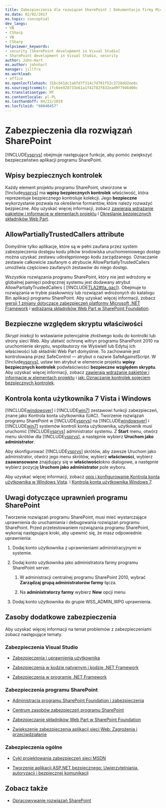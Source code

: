 ```yaml
---
title: Zabezpieczenia dla rozwiązań SharePoint | Dokumentacja firmy Microsoft
ms.date: 02/02/2017
ms.topic: conceptual
dev_langs:
- VB
- CSharp
- VB
- CSharp
helpviewer_keywords:
- security [SharePoint development in Visual Studio]
- SharePoint development in Visual Studio, security
author: John-Hart
ms.author: johnhart
manager: jillfra
ms.workload:
- office
ms.openlocfilehash: 31bcd41dc1a6fd7f314c7d701f52c3728dd2ee8c
ms.sourcegitcommit: 1fc6ee928733e61a1f42782f832ead9f7946d00c
ms.translationtype: MT
ms.contentlocale: pl-PL
ms.lasthandoff: 04/22/2019
ms.locfileid: "60040457"
---
```

# <a name="security-for-sharepoint-solutions"></a>Zabezpieczenia dla rozwiązań SharePoint
  [!INCLUDE[vsprvs](../sharepoint/includes/vsprvs-md.md)] obejmuje następujące funkcje, aby pomóc zwiększyć bezpieczeństwo aplikacji programu SharePoint.

## <a name="safe-control-entries"></a>Wpisy bezpiecznych kontrolek
 Każdy element projektu programu SharePoint, utworzone w [!include[vsprvs](../sharepoint/includes/vsprvs-md.md)] ma **wpisy bezpiecznych kontrolek** właściwość, która reprezentuje bezpiecznego kontroluje kolekcji. Jego **bezpieczne** wykorzystanie pozwala na określenie formantów, które należy rozważyć bezpieczne. Aby uzyskać więcej informacji, zobacz [zawierają wdrażanie pakietów i informacje w elementach projektu](../sharepoint/providing-packaging-and-deployment-information-in-project-items.md) i [Określanie bezpiecznych składników Web Part](http://go.microsoft.com/fwlink/?LinkId=177521).

## <a name="allowpartiallytrustedcallers-attribute"></a>AllowPartiallyTrustedCallers attribute
 Domyślnie tylko aplikacje, które są w pełni zaufana przez system zabezpieczenia dostępu kodu plików środowiska uruchomieniowego dostęp można uzyskać zestawu udostępnionego kodu zarządzanego. Oznaczanie zestawie całkowicie zaufanym o atrybucie AllowPartiallyTrustedCallers umożliwia częściowo zaufanych zestawów do niego dostęp.

 Wszystkie rozwiązania programu SharePoint, który nie jest wdrożony w globalnej pamięci podręcznej systemu jest dodawany atrybut AllowPartiallyTrustedCallers ( [!INCLUDE[TLA2#tla_gac](../sharepoint/includes/tla2sharptla-gac-md.md)]). Obejmuje to rozwiązania w trybie piaskownicy lub rozwiązań wdrożonych do katalogu Bin aplikacji programu SharePoint. Aby uzyskać więcej informacji, zobacz [wersji 1 zmiany dotyczące zabezpieczeń platformy Microsoft .NET Framework](http://go.microsoft.com/fwlink/?LinkId=177515) i [wdrażania składników Web Part w SharePoint Foundation](http://go.microsoft.com/fwlink/?LinkId=177509).

## <a name="safe-against-script-property"></a>Bezpieczne względem skryptu właściwości
 *Skrypt iniekcji* to wstawianie potencjalnie złośliwego kodu do kontrolki lub strony sieci Web. Aby ułatwić ochronę witryn programu SharePoint 2010 na uruchomienie skryptu, współautorzy nie Wyświetl lub Edytuj ich właściwości lub składniki Web Part domyślnie. To zachowanie jest kontrolowana przez SafeControl — atrybut o nazwie SafeAgainstScript. W [!include[vsprvs](../sharepoint/includes/vsprvs-md.md)], ustaw ten atrybut w elemencie projektu **wpisy bezpiecznych kontrolek** podwłaściwości **bezpieczne względem skryptu**. Aby uzyskać więcej informacji, zobacz [zawierają wdrażanie pakietów i informacje w elementach projektu](../sharepoint/providing-packaging-and-deployment-information-in-project-items.md) i [jak: Oznaczanie kontrolek pojęciem bezpiecznych kontrolek](../sharepoint/how-to-mark-controls-as-safe-controls.md).

## <a name="vista-and-windows-7-user-account-control"></a>Kontrola konta użytkownika 7 Vista i Windows
 [!INCLUDE[windowsver](../sharepoint/includes/windowsver-md.md)] i [!INCLUDE[win7](../sharepoint/includes/win7-md.md)] zestawowi funkcji zabezpieczeń, znane jako Kontrola konta użytkownika (UAC). Tworzenie rozwiązań programu SharePoint w [!INCLUDE[vsprvs](../sharepoint/includes/vsprvs-md.md)] na [!INCLUDE[windowsver](../sharepoint/includes/windowsver-md.md)] i [!INCLUDE[win7](../sharepoint/includes/win7-md.md)] systemów kontroli konta użytkownika, użytkownik musi uruchomić [!INCLUDE[vsprvs](../sharepoint/includes/vsprvs-md.md)] administrator systemu. Z **Start** menu, otwórz menu skrótów dla [!INCLUDE[vsprvs](../sharepoint/includes/vsprvs-md.md)], a następnie wybierz **Uruchom jako administrator**.

 Aby skonfigurować [!INCLUDE[vsprvs](../sharepoint/includes/vsprvs-md.md)] skrótów, aby zawsze Uruchom jako administrator, otwórz jego menu skrótów, wybierz **właściwości**, wybierz **zaawansowane** znajdujący się w **właściwości**okno dialogowe, a następnie wybierz pozycję **Uruchom jako administrator** pole wyboru.

 Aby uzyskać więcej informacji, zobacz [opis i konfigurowanie Kontrola konta użytkownika w Windows Vista](http://go.microsoft.com/fwlink/?LinkID=156476). i [Kontrola konta użytkownika Windows 7](http://go.microsoft.com/fwlink/?LinkId=177523).

## <a name="sharepoint-permissions-considerations"></a>Uwagi dotyczące uprawnień programu SharePoint
 Tworzenie rozwiązań programu SharePoint, musi mieć wystarczające uprawnienia do uruchamiania i debugowania rozwiązań programu SharePoint. Przed przetestowaniem rozwiązania programu SharePoint, wykonaj następujące kroki, aby upewnić się, że masz odpowiednie uprawnienia:

1. Dodaj konto użytkownika z uprawnieniami administracyjnymi w systemie.

2. Dodaj konto użytkownika jako administratora farmy programu SharePoint server.

    1. W administracji centralnej programu SharePoint 2010, wybrać **Zarządzaj grupą administratorów farmy** łącza.

    2. Na **administratorzy farmy** wybierz **New** opcji menu

3. Dodaj konto użytkownika do grupie WSS_ADMIN_WPG uprawnienia.

## <a name="additional-security-resources"></a>Zasoby dodatkowe zabezpieczenia
 Aby uzyskać więcej informacji na temat problemów z zabezpieczeniami zobacz następujące tematy.

### <a name="visual-studio-security"></a>Zabezpieczenia Visual Studio

- [Zabezpieczenia i uprawnienia użytkownika](http://go.microsoft.com/fwlink/?LinkId=177503)

- [Zabezpieczenia w kodzie natywnym i kodzie .NET Framework](http://go.microsoft.com/fwlink/?LinkId=177504)

- [Zabezpieczenia w programie .NET Framework](http://go.microsoft.com/fwlink/?LinkId=177502)

### <a name="sharepoint-security"></a>Zabezpieczenia programu SharePoint

- [Administracja programu SharePoint Foundation i zabezpieczenia](http://go.microsoft.com/fwlink/?LinkId=177501)

- [Centrum zasobów zabezpieczeń programu SharePoint](http://go.microsoft.com/fwlink/?LinkId=177498)

- [Zabezpieczanie składników Web Part w SharePoint Foundation](http://go.microsoft.com/fwlink/?LinkId=177511)

- [Zwiększenie zabezpieczenia aplikacji sieci Web: Zagrożenia i przeciwdziałanie](http://go.microsoft.com/fwlink/?LinkID=140080)

### <a name="general-security"></a>Zabezpieczenia ogólne

- [Cykl projektowania zabezpieczeń sieci MSDN](http://go.microsoft.com/fwlink/?LinkID=147149)

- [Tworzenie aplikacji ASP.NET bezpiecznego: Uwierzytelniania, autoryzacji i bezpiecznej komunikacji](http://go.microsoft.com/fwlink/?LinkId=177494)

## <a name="see-also"></a>Zobacz także

- [Opracowywanie rozwiązań SharePoint](../sharepoint/developing-sharepoint-solutions.md)